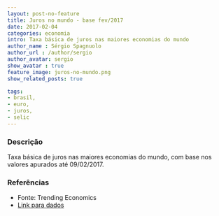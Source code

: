 ```yaml
---
layout: post-no-feature
title: Juros no mundo - base fev/2017
date: 2017-02-04
categories: economia
intro: Taxa básica de juros nas maiores economias do mundo
author_name : Sérgio Spagnuolo
author_url : /author/sergio
author_avatar: sergio
show_avatar : true
feature_image: juros-no-mundo.png
show_related_posts: true

tags:
- brasil,
- euro,
- juros,
- selic
---
```


### Descrição
Taxa básica de juros nas maiores economias do mundo, com base nos valores apurados até 09/02/2017.

### Referências
* Fonte: Trending Economics
* [Link para dados](http://www.tradingeconomics.com/country-list/interest-rate)
